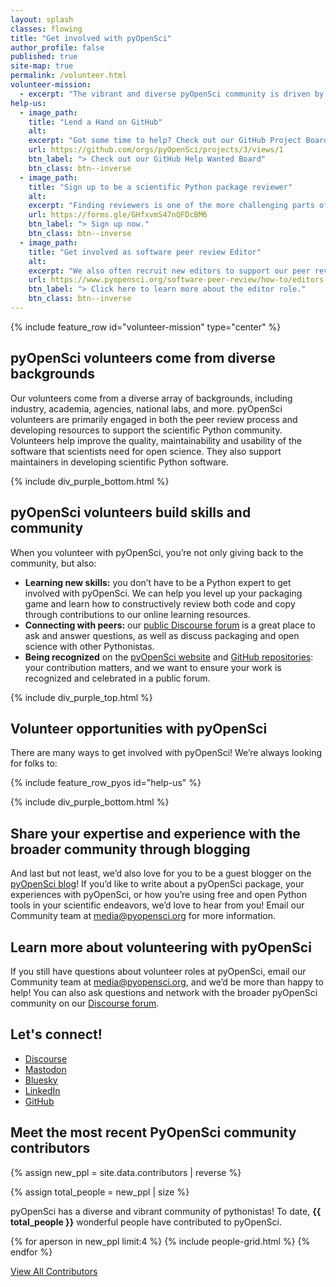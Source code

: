 ```yaml
---
layout: splash
classes: flowing
title: "Get involved with pyOpenSci"
author_profile: false
published: true
site-map: true
permalink: /volunteer.html
volunteer-mission:
  - excerpt: "The vibrant and diverse pyOpenSci community is driven by volunteer Pythonistas that care deeply about the scientific Python open source software that drives open science."
help-us:
  - image_path:
    title: "Lend a Hand on GitHub"
    alt:
    excerpt: "Got some time to help? Check out our GitHub Project Board for a list of current issues that we could use help with. Any issue that is tagged `help-wanted` in our repos is also fair game for anyone to tackle! We add anyone who contributes to pyOpenSci to our [community page](/our-community/). "
    url: https://github.com/orgs/pyOpenSci/projects/3/views/1
    btn_label: "> Check out our GitHub Help Wanted Board"
    btn_class: btn--inverse
  - image_path:
    title: "Sign up to be a scientific Python package reviewer"
    alt:
    excerpt: "Finding reviewers is one of the more challenging parts of running a peer review process. We are always looking for new reviewers from a broad range of scientific domains. Some reviewers have extensive packaging expertise and others have domain expertise. We think that mix is great, so sign up today! If you are new to reviewing we are happy to support you through our peer review mentorship program."
    url: https://forms.gle/GHfxvmS47nQFDcBM6
    btn_label: "> Sign up now."
    btn_class: btn--inverse
  - image_path:
    title: "Get involved as software peer review Editor"
    alt:
    excerpt: "We also often recruit new editors to support our peer review process. Keep an eye out on our [Discourse forum](https://pyopensci.discourse.group/) for calls for new editors. In the meantime if you are interested in learning more about the editor role, check out our [peer review guidebook](https://www.pyopensci.org/software-peer-review/). "
    url: https://www.pyopensci.org/software-peer-review/how-to/editors-guide.html
    btn_label: "> Click here to learn more about the editor role."
    btn_class: btn--inverse
---
```


{% include feature_row id="volunteer-mission" type="center" %}

<div class="pyos-section purple">
<div class="content" markdown="1">

## pyOpenSci volunteers come from diverse backgrounds

Our volunteers come from a diverse array of backgrounds, including industry, academia, agencies, national labs, and more. pyOpenSci volunteers are primarily engaged in both the peer review process and developing resources to support the scientific Python community. Volunteers  help improve the quality, maintainability and usability of the software that scientists need for open science. They also support maintainers in developing scientific Python software.

</div>
</div>

{% include div_purple_bottom.html  %}


<div class="pyos-section" markdown="1">
<div class="content" markdown="1">

## pyOpenSci volunteers build skills and community

When you volunteer with pyOpenSci, you’re not only giving back to the community, but also:

- **Learning new skills:** you don’t have to be a Python expert to get involved with pyOpenSci. We can help you level up your packaging game and learn how to constructively review both code and copy through contributions to our online learning resources.
- **Connecting with peers:** our [public Discourse forum](https://pyopensci.discourse.group/) is a great place to ask and answer questions, as well as discuss packaging and open science with other Pythonistas.
- **Being recognized** on the [pyOpenSci website](https://www.pyopensci.org/our-community/index.html) and [GitHub repositories](https://github.com/pyOpenSci): your contribution matters, and we want to ensure your work is recognized and celebrated in a public forum.

</div>
</div>

{% include div_purple_top.html  %}

<div class="pyos-section purple" markdown="1">
<div class="content" markdown="1">

## Volunteer opportunities with pyOpenSci

There are many ways to get involved with pyOpenSci! We’re always looking for folks to:

{% include feature_row_pyos id="help-us" %}


</div>
</div>

{% include div_purple_bottom.html  %}


<div class="pyos-section" markdown="1">
<div class="content" markdown="1">

## Share your expertise and experience with the broader community through blogging

And last but not least, we’d also love for you to be a guest blogger on the [pyOpenSci blog](https://www.pyopensci.org/blog/index.html)! If you’d like to write about a pyOpenSci package, your experiences with pyOpenSci, or how you’re using free and open Python tools in your scientific endeavors, we’d love to hear from you! Email our Community team at [media@pyopensci.org](mailto:media@pyopensci.org) for more information.

## Learn more about volunteering with pyOpenSci

If you still have questions about volunteer roles at pyOpenSci, email our Community team at [media@pyopensci.org](media@pyopensci.org), and we’d be more than happy to help! You can also ask questions and network with the broader pyOpenSci community on our [Discourse forum](https://pyopensci.discourse.group/).

</div>
</div>


<div class="pyos-section purple" markdown="1">
<div class="content" markdown="1">

## Let's connect!

- [<i class="fa-brands fa-discourse"></i> Discourse](https://pyopensci.discourse.group/)
- [<i class="fa-brands fa-mastodon"></i> Mastodon](https://fosstodon.org/@pyopensci)
- [<i class="fa-solid fa-cloud"></i> Bluesky](https://bsky.app/profile/pyopensci.bsky.social)
- [<i class="fa-brands fa-linkedin"></i> LinkedIn](https://www.linkedin.com/company/pyopensci)
- [<i class="fa-brands fa-github"></i> GitHub](https://github.com/pyOpenSci)

</div>
</div>


<div class="pyos-section" markdown="1">
<div class="content" markdown="1">

## Meet the most recent PyOpenSci community contributors

<!-- Get a list of all contribs and sort reverse so newest are first -->
{% assign new_ppl = site.data.contributors | reverse %}

{% assign total_people = new_ppl | size %}

pyOpenSci has a diverse and vibrant community of pythonistas! To date,
**{{ total_people }}** wonderful people have contributed to pyOpenSci.

<div class="entries-grid">
{% for aperson in new_ppl limit:4 %}
    {% include people-grid.html  %}
{% endfor %}
</div>

<a href="/python-packages/" class="btn btn--info">View All Contributors <i class="fa fa-4 fa-arrow-circle-right" aria-hidden="true"></i></a>


</div>
</div>
